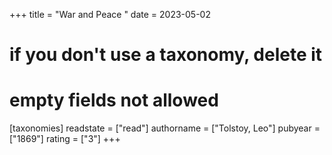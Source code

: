 +++
title = "War and Peace "
date = 2023-05-02
# if you don't use a taxonomy, delete it
# empty fields not allowed
[taxonomies]
  readstate = ["read"]
  authorname = ["Tolstoy, Leo"]
  pubyear = ["1869"]
  rating = ["3"]
+++

